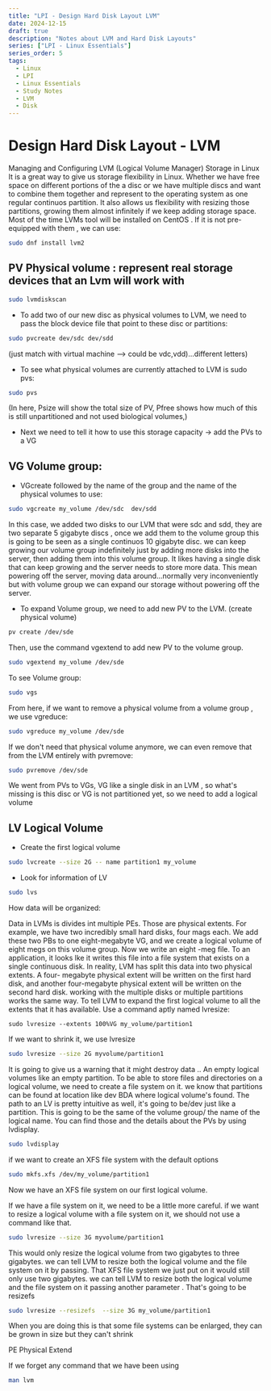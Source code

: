 ```yaml
---
title: "LPI - Design Hard Disk Layout LVM"
date: 2024-12-15
draft: true
description: "Notes about LVM and Hard Disk Layouts"
series: ["LPI - Linux Essentials"]
series_order: 5
tags:
  - Linux
  - LPI
  - Linux Essentials
  - Study Notes
  - LVM
  - Disk
---
```


# Design Hard Disk Layout - LVM 
Managing and Configuring LVM (Logical Volume Manager) Storage in Linux
It is a great way to give us storage flexibility in Linux. Whether we have free space on different portions of the a disc or we have multiple discs and want to combine them together and represent to the operating system as one regular continuos partition. It also allows us flexibility with resizing those partitions, growing them almost infinitely if we keep adding storage space.
Most of the time LVMs tool will be installed on CentOS . If it is not pre-equipped with them , we can use:

```bash
sudo dnf install lvm2
```

## PV Physical volume : represent real storage devices that an Lvm will work with 

```bash
sudo lvmdiskscan
```
- To add two of our new  disc as physical volumes to LVM, we need to pass the block device file that point to these disc or partitions:

```bash
sudo pvcreate dev/sdc dev/sdd 
```
(just match with virtual machine --> could be vdc,vdd)...different letters) 
- To see what physical volumes are currently attached to LVM is sudo pvs:
```bash
sudo pvs
```

(In here, Psize will show the total size of PV, Pfree shows how much of this is still unpartitioned and not used biological volumes,)
- Next we need to tell it how to use this storage capacity -> add the PVs to a VG 

## VG Volume group:
-  VGcreate followed by the name of the group and the name of the physical volumes to use:

```bash
sudo vgcreate my_volume /dev/sdc  dev/sdd
```

In this case, we added two disks to our LVM that were sdc and sdd, they are two separate  5 gigabyte discs , once we add them to the volume group this is going to be seen as a single continuos 10 gigabyte disc. 
we can keep growing  our volume group indefinitely just by adding more disks into the server, then adding them into this volume group. It likes having a single disk that can keep growing and the server needs to store more data. This mean powering off the server, moving data around...normally very inconveniently but with volume group we can expand our storage without powering off the server.  
- To expand Volume group, we need to add new PV to the LVM. (create physical volume)

```bash
pv create /dev/sde
```
Then, use the command vgextend to add new PV to  the volume group.

```bash
sudo vgextend my_volume /dev/sde
```
To see Volume group:

```bash
sudo vgs
```
From here, if we want to remove a physical volume from a volume group , we use vgreduce:

```bash
sudo vgreduce my_volume /dev/sde
```
If we don't need that physical volume anymore, we can even remove that from the LVM entirely with pvremove:

```bash
sudo pvremove /dev/sde
```
We went from PVs to VGs, VG like a single disk in an LVM , so what's missing is this disc or VG is not partitioned yet, so we need to add a logical volume  

## LV Logical Volume
 - Create the first logical volume 
 
 ```bash
 sudo lvcreate --size 2G -- name partition1 my_volume
 ```
 - Look for information of LV

 ```bash
 sudo lvs
 ```
How data will be organized:

 Data in LVMs is divides int multiple PEs. Those are physical extents.
 For example, we have two incredibly small hard disks, four mags each. We add these two PBs to one eight-megabyte VG, and we create a logical volume of eight megs on this volume group. Now we write an eight -meg file. To an application, it looks lke it writes this file into a file system that exists on a single continuous disk. In reality, LVM has split this data into two physical extents. A four- megabyte physical extent will be written on the first hard disk,  and another four-megabyte physical extent will be written on the second hard disk. working with the multiple disks or multiple partitions works the same way. To tell LVM to expand the first logical volume to all the extents that it has available. Use a command aptly named lvresize:

 ```
 sudo lvresize --extents 100%VG my_volume/partition1
 ```
 If we want to shrink it, we use lvresize 

 ```bash
 sudo lvresize --size 2G myvolume/partition1
 ```

 It is going to give us a warning that it might destroy data ..
 An empty logical volumes like an empty partition.
 To be able to store files and directories on a logical volume, we need to create a file system on it. we know that partitions can be found at location like dev BDA where logical volume's found. The path to an LV is pretty intuitive as well, it's going to be/dev just like a partition. This is going to be the same of the volume group/ the name of the logical name. You can find those and the details about the PVs by using lvdisplay.
 
 ```bash
sudo lvdisplay
```

if we want to create an XFS file system with the default options

```bash
sudo mkfs.xfs /dev/my_volume/partition1
```

Now we have an XFS file system on our first logical volume.

If we have a file system on it, we need to be a little more careful. if we want to resize a logical volume with a file system on it, we should not use a command like that.

```bash
sudo lvresize --size 3G myvolume/partition1
```
This would only resize the logical volume from two gigabytes to three gigabytes. 
we can tell LVM to resize both the logical volume and the file system on it by passing. That XFS file system we just put on it would still only use two gigabytes. we can tell LVM to resize both the logical volume and the file system on it passing another parameter . That's going to be resizefs 

```bash
sudo lvresize --resizefs  --size 3G my_volume/partition1
```
When you are doing this is that some file systems can be enlarged, they can be grown in size but they can't shrink 


PE Physical Extend

If we forget any command that we have been using 
```bash
man lvm
```
